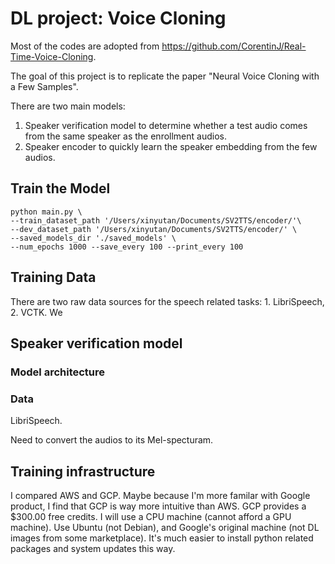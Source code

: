 # DL project: Voice Cloning

Most of the codes are adopted from https://github.com/CorentinJ/Real-Time-Voice-Cloning.

The goal of this project is to replicate the paper "Neural Voice Cloning with a Few Samples".


There are two main models: 

1. Speaker verification model to determine whether a test audio comes from the same speaker as the enrollment audios.
2. Speaker encoder to quickly learn the speaker embedding from the few audios.

## Train the Model

```
python main.py \
--train_dataset_path '/Users/xinyutan/Documents/SV2TTS/encoder/'\
--dev_dataset_path '/Users/xinyutan/Documents/SV2TTS/encoder/' \
--saved_models_dir './saved_models' \
--num_epochs 1000 --save_every 100 --print_every 100
```


## Training Data

There are two raw data sources for the speech related tasks: 1. LibriSpeech, 2. VCTK.
We 


## Speaker verification model

### Model architecture

### Data

LibriSpeech. 

Need to convert the audios to its Mel-specturam. 



## Training infrastructure

I compared AWS and GCP. Maybe because I'm more familar with Google product, I find that GCP is way more intuitive than AWS. GCP provides a $300.00 free credits. I will use a CPU machine (cannot afford a GPU machine). Use Ubuntu (not Debian), and Google's original machine (not DL images from some marketplace). It's much easier to install python related packages and system updates this way. 
